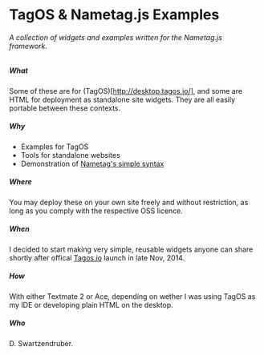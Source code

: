 # TagOS & Nametag.js Examples
###### A collection of widgets and examples written for the Nametag.js framework.

##### What

Some of these are for (TagOS)[http://desktop.tagos.io/], and some are HTML for deployment as standalone site widgets.  They are all easily portable between these contexts.

##### Why

* Examples for TagOS
* Tools for standalone websites
* Demonstration of [Nametag's simple syntax](http://tagos.io/docs.html)

##### Where

You may deploy these on your own site freely and without restriction, as long as you comply with the respective OSS licence.

##### When

I decided to start making very simple, reusable widgets anyone can share shortly after offical [Tagos.io](http://tagos.io) launch in late Nov, 2014.

##### How

With either Textmate 2 or Ace, depending on wether I was using TagOS as my IDE or developing plain HTML on the desktop.

##### Who

D. Swartzendruber.